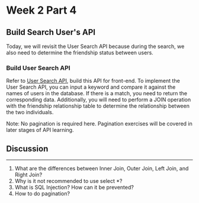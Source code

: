 # Week 2 Part 4

## Build Search User's API

Today, we will revisit the User Search API because during the search, we also need to determine the friendship status between users.

### Build User Search API

Refer to [User Search API](https://github.com/AppWorks-School-Materials/API-Doc/tree/master/Canchu#user-search-api), build this API for front-end. To implement the User Search API, you can input a keyword and compare it against the names of users in the database. If there is a match, you need to return the corresponding data. Additionally, you will need to perform a JOIN operation with the friendship relationship table to determine the relationship between the two individuals.

Note: No pagination is required here. Pagination exercises will be covered in later stages of API learning.

## Discussion
----
1. What are the differences between Inner Join, Outer Join, Left Join, and Right Join?
2. Why is it not recommended to use select *?
3. What is SQL Injection? How can it be prevented?
4. How to do pagination?